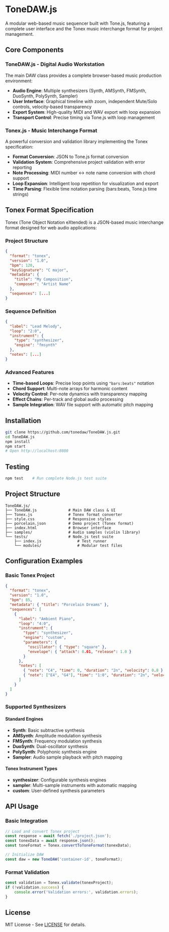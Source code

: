 # ToneDAW.js

A modular web-based music sequencer built with Tone.js, featuring a complete user interface and the Tonex music interchange format for project management.

## Core Components

### ToneDAW.js - Digital Audio Workstation
The main DAW class provides a complete browser-based music production environment:

- **Audio Engine**: Multiple synthesizers (Synth, AMSynth, FMSynth, DuoSynth, PolySynth, Sampler)
- **User Interface**: Graphical timeline with zoom, independent Mute/Solo controls, velocity-based transparency
- **Export System**: High-quality MIDI and WAV export with loop expansion
- **Transport Control**: Precise timing via Tone.js with loop management

### Tonex.js - Music Interchange Format
A powerful conversion and validation library implementing the Tonex specification:

- **Format Conversion**: JSON to Tone.js format conversion
- **Validation System**: Comprehensive project validation with error reporting
- **Note Processing**: MIDI number ↔ note name conversion with chord support
- **Loop Expansion**: Intelligent loop repetition for visualization and export
- **Time Parsing**: Flexible time notation parsing (bars:beats, Tone.js time strings)

## Tonex Format Specification

Tonex (Tone Object Notation eXtended) is a JSON-based music interchange format designed for web audio applications:

### Project Structure
```json
{
  "format": "tonex",
  "version": "1.0",
  "bpm": 120,
  "keySignature": "C major",
  "metadata": {
    "title": "My Composition",
    "composer": "Artist Name"
  },
  "sequences": [...]
}
```

### Sequence Definition
```json
{
  "label": "Lead Melody",
  "loop": "2:0",
  "instrument": {
    "type": "synthesizer",
    "engine": "fmsynth"
  },
  "notes": [...]
}
```

### Advanced Features
- **Time-based Loops**: Precise loop points using `"bars:beats"` notation
- **Chord Support**: Multi-note arrays for harmonic content
- **Velocity Control**: Per-note dynamics with transparency mapping
- **Effect Chains**: Per-track and global audio processing
- **Sample Integration**: WAV file support with automatic pitch mapping

## Installation

```bash
git clone https://github.com/tonedaw/ToneDAW.js.git
cd ToneDAW.js
npm install
npm start
# Open http://localhost:8080
```

## Testing

```bash
npm test    # Run complete Node.js test suite
```

## Project Structure

```
ToneDAW.js/
├── ToneDAW.js              # Main DAW class & UI
├── Tonex.js                # Tonex format converter
├── style.css               # Responsive styles
├── porcelain.json          # Demo project (Tonex format)
├── index.html              # Browser interface
├── samples/                # Audio samples (violin library)
└── tests/                  # Node.js test suite
    ├── index.js                # Test runner
    └── modules/                # Modular test files
```

## Configuration Examples

### Basic Tonex Project
```json
{
  "format": "tonex",
  "version": "1.0",
  "bpm": 85,
  "metadata": { "title": "Porcelain Dreams" },
  "sequences": [
    {
      "label": "Ambient Piano",
      "loop": "4:0",
      "instrument": {
        "type": "synthesizer",
        "engine": "custom",
        "parameters": {
          "oscillator": { "type": "square" },
          "envelope": { "attack": 0.01, "release": 1.0 }
        }
      },
      "notes": [
        { "note": "C4", "time": 0, "duration": "2n", "velocity": 0.8 },
        { "note": ["E4", "G4"], "time": "1:0", "duration": "2n", "velocity": 0.7 }
      ]
    }
  ]
}
```

### Supported Synthesizers

#### Standard Engines
- **Synth**: Basic subtractive synthesis
- **AMSynth**: Amplitude modulation synthesis
- **FMSynth**: Frequency modulation synthesis  
- **DuoSynth**: Dual-oscillator synthesis
- **PolySynth**: Polyphonic synthesis engine
- **Sampler**: Audio sample playback with pitch mapping

#### Tonex Instrument Types
- **synthesizer**: Configurable synthesis engines
- **sampler**: Multi-sample instruments with automatic mapping
- **custom**: User-defined synthesis parameters

## API Usage

### Basic Integration
```javascript
// Load and convert Tonex project
const response = await fetch('./project.json');
const tonexData = await response.json();
const toneFormat = Tonex.convertToToneFormat(tonexData);

// Initialize DAW
const daw = new ToneDAW('container-id', toneFormat);
```

### Format Validation
```javascript
const validation = Tonex.validate(tonexProject);
if (!validation.success) {
    console.error('Validation errors:', validation.errors);
}
```

## License

MIT License - See [LICENSE](LICENSE) for details.